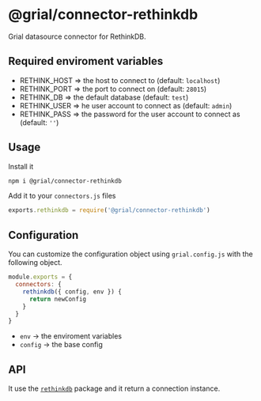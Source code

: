 # @grial/connector-rethinkdb
Grial datasource connector for RethinkDB.

## Required enviroment variables
- RETHINK_HOST => the host to connect to (default: `localhost`)
- RETHINK_PORT => the port to connect on (default: `28015`)
- RETHINK_DB   => the default database (default: `test`)
- RETHINK_USER => he user account to connect as (default: `admin`)
- RETHINK_PASS => the password for the user account to connect as (default: `''`)

## Usage
Install it

```bash
npm i @grial/connector-rethinkdb
```

Add it to your `connectors.js` files

```js
exports.rethinkdb = require('@grial/connector-rethinkdb')
```

## Configuration
You can customize the configuration object using `grial.config.js` with the following object.

```js
module.exports = {
  connectors: {
    rethinkdb({ config, env }) {
      return newConfig
    }
  }
}
```

- `env` -> the enviroment variables
- `config` -> the base config

## API
It use the [`rethinkdb`](https://www.npmjs.com/package/rethinkdb) package and it return a connection instance.

